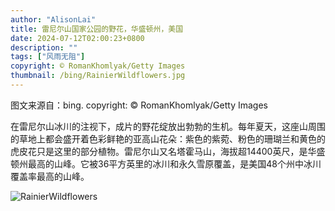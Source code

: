 ```yaml
---
author: "AlisonLai"
title: 雷尼尔山国家公园的野花，华盛顿州，美国
date: 2024-07-12T02:00:23+0800
description: ""
tags: ["风雨无阻"]
copyright: © RomanKhomlyak/Getty Images
thumbnail: /bing/RainierWildflowers.jpg
---
```

图文来源自：bing.  copyright: © RomanKhomlyak/Getty Images

在雷尼尔山冰川的注视下，成片的野花绽放出勃勃的生机。每年夏天，这座山周围的草地上都会盛开着色彩鲜艳的亚高山花朵：紫色的紫菀、粉色的珊瑚兰和黄色的虎皮花只是这里的部分植物。雷尼尔山又名塔霍马山，海拔超14400英尺，是华盛顿州最高的山峰。它被36平方英里的冰川和永久雪原覆盖，是美国48个州中冰川覆盖率最高的山峰。

![RainierWildflowers](/bing/RainierWildflowers.jpg)